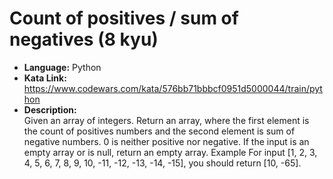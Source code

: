 # Count of positives / sum of negatives (8 kyu)

- **Language:** Python  
- **Kata Link:** https://www.codewars.com/kata/576bb71bbbcf0951d5000044/train/python
- **Description:**  
 Given an array of integers.
Return an array, where the first element is the count of positives numbers and the second element is sum of negative numbers. 
0 is neither positive nor negative.
If the input is an empty array or is null, return an empty array.
Example
For input [1, 2, 3, 4, 5, 6, 7, 8, 9, 10, -11, -12, -13, -14, -15], you should return [10, -65].

